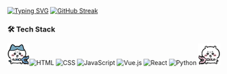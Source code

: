 [![Typing SVG](https://readme-typing-svg.demolab.com?font=Tapestry&size=25&pause=500&color=7356FF&width=700&height=70&lines=Hi+there%2C+I+am+Cecilia+from+China;A+CS+Master's+student+%40Georgia+Tech)](https://git.io/typing-svg)
[![GitHub Streak](https://streak-stats.demolab.com?user=xxiixi&theme=ambient-gradient&hide_border=true&border_radius=10&card_width=600)](https://git.io/streak-stats)


### 🛠️ Tech Stack
<img src="assets/8_fight.GIF" width="50">![HTML](https://img.shields.io/badge/-HTML5-E34F26?style=flat&logo=html5&logoColor=white)
![CSS](https://img.shields.io/badge/-CSS3-1572B6?style=flat&logo=css3&logoColor=white)
![JavaScript](https://img.shields.io/badge/-JavaScript-F7DF1E?style=flat&logo=javascript&logoColor=black)
![Vue.js](https://img.shields.io/badge/-Vue.js-42b883?style=flat&logo=vue.js&logoColor=white)
![React](https://img.shields.io/badge/-React-61DAFB?style=flat&logo=react&logoColor=black)
![Python](https://img.shields.io/badge/-Python-3776AB?style=flat&logo=python&logoColor=white)
<img src="assets/yiji_fight.GIF" width="50">

